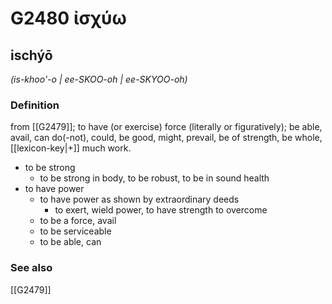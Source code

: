 # G2480 ἰσχύω

## ischýō

_(is-khoo'-o | ee-SKOO-oh | ee-SKYOO-oh)_

### Definition

from [[G2479]]; to have (or exercise) force (literally or figuratively); be able, avail, can do(-not), could, be good, might, prevail, be of strength, be whole, [[lexicon-key|+]] much work.

- to be strong
  - to be strong in body, to be robust, to be in sound health
- to have power
  - to have power as shown by extraordinary deeds
    - to exert, wield power, to have strength to overcome
  - to be a force, avail
  - to be serviceable
  - to be able, can

### See also

[[G2479]]


